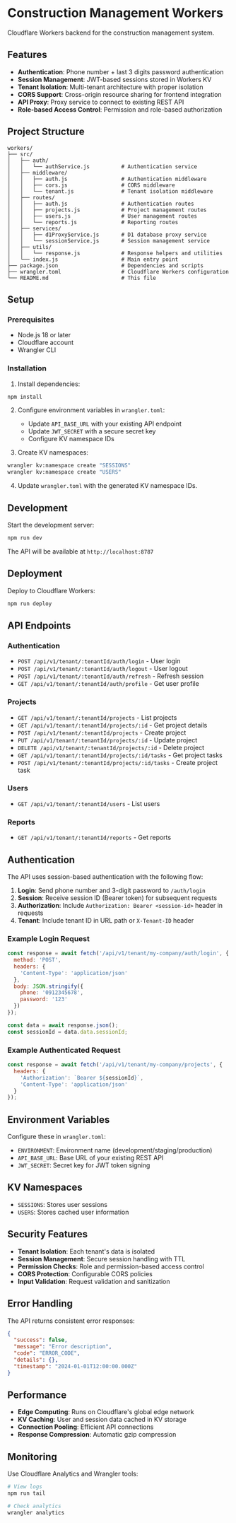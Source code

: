 # Construction Management Workers

Cloudflare Workers backend for the construction management system.

## Features

- **Authentication**: Phone number + last 3 digits password authentication
- **Session Management**: JWT-based sessions stored in Workers KV
- **Tenant Isolation**: Multi-tenant architecture with proper isolation
- **CORS Support**: Cross-origin resource sharing for frontend integration
- **API Proxy**: Proxy service to connect to existing REST API
- **Role-based Access Control**: Permission and role-based authorization

## Project Structure

```
workers/
├── src/
│   ├── auth/
│   │   └── authService.js          # Authentication service
│   ├── middleware/
│   │   ├── auth.js                 # Authentication middleware
│   │   ├── cors.js                 # CORS middleware
│   │   └── tenant.js               # Tenant isolation middleware
│   ├── routes/
│   │   ├── auth.js                 # Authentication routes
│   │   ├── projects.js             # Project management routes
│   │   ├── users.js                # User management routes
│   │   └── reports.js              # Reporting routes
│   ├── services/
│   │   ├── d1ProxyService.js       # D1 database proxy service
│   │   └── sessionService.js       # Session management service
│   ├── utils/
│   │   └── response.js             # Response helpers and utilities
│   └── index.js                    # Main entry point
├── package.json                    # Dependencies and scripts
├── wrangler.toml                   # Cloudflare Workers configuration
└── README.md                       # This file
```

## Setup

### Prerequisites

- Node.js 18 or later
- Cloudflare account
- Wrangler CLI

### Installation

1. Install dependencies:
```bash
npm install
```

2. Configure environment variables in `wrangler.toml`:
   - Update `API_BASE_URL` with your existing API endpoint
   - Update `JWT_SECRET` with a secure secret key
   - Configure KV namespace IDs

3. Create KV namespaces:
```bash
wrangler kv:namespace create "SESSIONS"
wrangler kv:namespace create "USERS"
```

4. Update `wrangler.toml` with the generated KV namespace IDs.

## Development

Start the development server:
```bash
npm run dev
```

The API will be available at `http://localhost:8787`

## Deployment

Deploy to Cloudflare Workers:
```bash
npm run deploy
```

## API Endpoints

### Authentication

- `POST /api/v1/tenant/:tenantId/auth/login` - User login
- `POST /api/v1/tenant/:tenantId/auth/logout` - User logout
- `POST /api/v1/tenant/:tenantId/auth/refresh` - Refresh session
- `GET /api/v1/tenant/:tenantId/auth/profile` - Get user profile

### Projects

- `GET /api/v1/tenant/:tenantId/projects` - List projects
- `GET /api/v1/tenant/:tenantId/projects/:id` - Get project details
- `POST /api/v1/tenant/:tenantId/projects` - Create project
- `PUT /api/v1/tenant/:tenantId/projects/:id` - Update project
- `DELETE /api/v1/tenant/:tenantId/projects/:id` - Delete project
- `GET /api/v1/tenant/:tenantId/projects/:id/tasks` - Get project tasks
- `POST /api/v1/tenant/:tenantId/projects/:id/tasks` - Create project task

### Users

- `GET /api/v1/tenant/:tenantId/users` - List users

### Reports

- `GET /api/v1/tenant/:tenantId/reports` - Get reports

## Authentication

The API uses session-based authentication with the following flow:

1. **Login**: Send phone number and 3-digit password to `/auth/login`
2. **Session**: Receive session ID (Bearer token) for subsequent requests
3. **Authorization**: Include `Authorization: Bearer <session-id>` header in requests
4. **Tenant**: Include tenant ID in URL path or `X-Tenant-ID` header

### Example Login Request

```javascript
const response = await fetch('/api/v1/tenant/my-company/auth/login', {
  method: 'POST',
  headers: {
    'Content-Type': 'application/json'
  },
  body: JSON.stringify({
    phone: '0912345678',
    password: '123'
  })
});

const data = await response.json();
const sessionId = data.data.sessionId;
```

### Example Authenticated Request

```javascript
const response = await fetch('/api/v1/tenant/my-company/projects', {
  headers: {
    'Authorization': `Bearer ${sessionId}`,
    'Content-Type': 'application/json'
  }
});
```

## Environment Variables

Configure these in `wrangler.toml`:

- `ENVIRONMENT`: Environment name (development/staging/production)
- `API_BASE_URL`: Base URL of your existing REST API
- `JWT_SECRET`: Secret key for JWT token signing

## KV Namespaces

- `SESSIONS`: Stores user sessions
- `USERS`: Stores cached user information

## Security Features

- **Tenant Isolation**: Each tenant's data is isolated
- **Session Management**: Secure session handling with TTL
- **Permission Checks**: Role and permission-based access control
- **CORS Protection**: Configurable CORS policies
- **Input Validation**: Request validation and sanitization

## Error Handling

The API returns consistent error responses:

```json
{
  "success": false,
  "message": "Error description",
  "code": "ERROR_CODE",
  "details": {},
  "timestamp": "2024-01-01T12:00:00.000Z"
}
```

## Performance

- **Edge Computing**: Runs on Cloudflare's global edge network
- **KV Caching**: User and session data cached in KV storage
- **Connection Pooling**: Efficient API connections
- **Response Compression**: Automatic gzip compression

## Monitoring

Use Cloudflare Analytics and Wrangler tools:

```bash
# View logs
npm run tail

# Check analytics
wrangler analytics
```